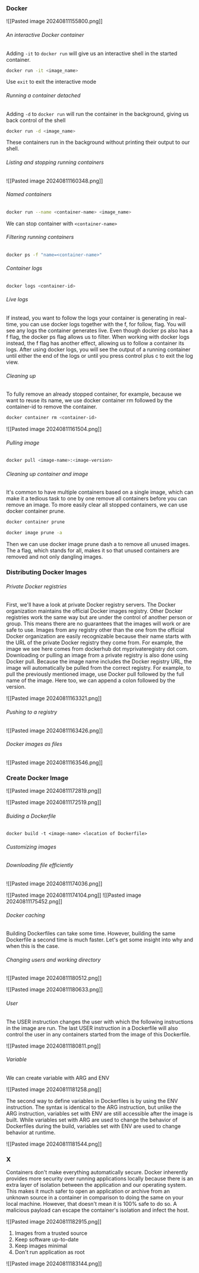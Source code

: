 ### Docker

![[Pasted image 20240811155800.png]]

###### An interactive Docker container

Adding `-it` to `docker run` will give us an interactive shell in the started container.

```bash
docker run -it <image_name>
```

Use `exit` to exit the interactive mode

###### Running a container detached

Adding `-d` to `docker run` will run the container in the background, giving us back control of the shell

```bash
docker run -d <image_name>
```

These containers run in the background without printing their output to our shell.

###### Listing and stopping running containers

![[Pasted image 20240811160348.png]]

###### Named containers

```bash
docker run --name <container-name> <image_name>
```

We can stop container with `<container-name>`

###### Filtering running containers

```bash
docker ps -f "name=<container-name>"
```

###### Container logs

```bash
docker logs <container-id>
```

###### Live logs

If instead, you want to follow the logs your container is generating in real-time, you can use docker logs together with the f, for follow, flag. You will see any logs the container generates live. Even though docker ps also has a f flag, the docker ps flag allows us to filter. When working with docker logs instead, the f flag has another effect, allowing us to follow a container its logs. After using docker logs, you will see the output of a running container until either the end of the logs or until you press control plus c to exit the log view.

###### Cleaning up

To fully remove an already stopped container, for example, because we want to reuse its name, we use docker container rm followed by the container-id to remove the container.

```bash
docker container rm <container-id>
```
![[Pasted image 20240811161504.png]]
###### Pulling image

```bash
docker pull <image-name>:<image-version>
```

###### Cleaning up container and image

It's common to have multiple containers based on a single image, which can make it a tedious task to one by one remove all containers before you can remove an image. To more easily clear all stopped containers, we can use docker container prune.

```bash
docker container prune

docker image prune -a
```

Then we can use docker image prune dash a to remove all unused images. The a flag, which stands for all, makes it so that unused containers are removed and not only dangling images.

### Distributing Docker Images

###### Private Docker registries

First, we'll have a look at private Docker registry servers. The Docker organization maintains the official Docker images registry. Other Docker registries work the same way but are under the control of another person or group. This means there are no guarantees that the images will work or are safe to use. Images from any registry other than the one from the official Docker organization are easily recognizable because their name starts with the URL of the private Docker registry they come from. For example, the image we see here comes from dockerhub dot myprivateregistry dot com. Downloading or pulling an image from a private registry is also done using Docker pull. Because the image name includes the Docker registry URL, the image will automatically be pulled from the correct registry. For example, to pull the previously mentioned image, use Docker pull followed by the full name of the image. Here too, we can append a colon followed by the version.

![[Pasted image 20240811163321.png]]
###### Pushing to a registry

![[Pasted image 20240811163426.png]]

###### Docker images as files

![[Pasted image 20240811163546.png]]

### Create Docker Image

![[Pasted image 20240811172819.png]]

![[Pasted image 20240811172519.png]]
###### Buiding a Dockerfile

```shell
docker build -t <image-name> <location of Dockerfile>
```

###### Customizing images

###### Downloading file efficiently

![[Pasted image 20240811174036.png]]

![[Pasted image 20240811174104.png]]
![[Pasted image 20240811175452.png]]
###### Docker caching
Building Dockerfiles can take some time. However, building the same Dockerfile a second time is much faster. Let's get some insight into why and when this is the case.

###### Changing users and working directory

![[Pasted image 20240811180512.png]]

![[Pasted image 20240811180633.png]]
###### User

The USER instruction changes the user with which the following instructions in the image are run. The last USER instruction in a Dockerfile will also control the user in any containers started from the image of this Dockerfile.

![[Pasted image 20240811180811.png]]

###### Variable

We can create variable with ARG and ENV

![[Pasted image 20240811181258.png]]

The second way to define variables in Dockerfiles is by using the ENV instruction. The syntax is identical to the ARG instruction, but unlike the ARG instruction, variables set with ENV are still accessible after the image is built. While variables set with ARG are used to change the behavior of Dockerfiles during the build, variables set with ENV are used to change behavior at runtime.

![[Pasted image 20240811181544.png]]

### X

Containers don't make everything automatically secure. Docker inherently provides more security over running applications locally because there is an extra layer of isolation between the application and our operating system. This makes it much safer to open an application or archive from an unknown source in a container in comparison to doing the same on your local machine. However, that doesn't mean it is 100% safe to do so. A malicious payload can escape the container's isolation and infect the host.

![[Pasted image 20240811182915.png]]

1. Images from a trusted source
2. Keep software up-to-date
3. Keep images minimal
4. Don't run application as root

![[Pasted image 20240811183144.png]]